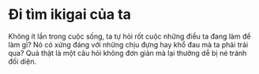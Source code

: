 # Đi tìm ikigai của ta

Không ít lần trong cuộc sống, ta tự hỏi rốt cuộc những điều ta đang làm để làm gì? Nó có xứng đáng với những chịu đựng hay khổ đau mà ta phải trải qua? Quả thật là một câu hỏi không đơn giản mà lại thường dễ bị né tránh đối diện. 
